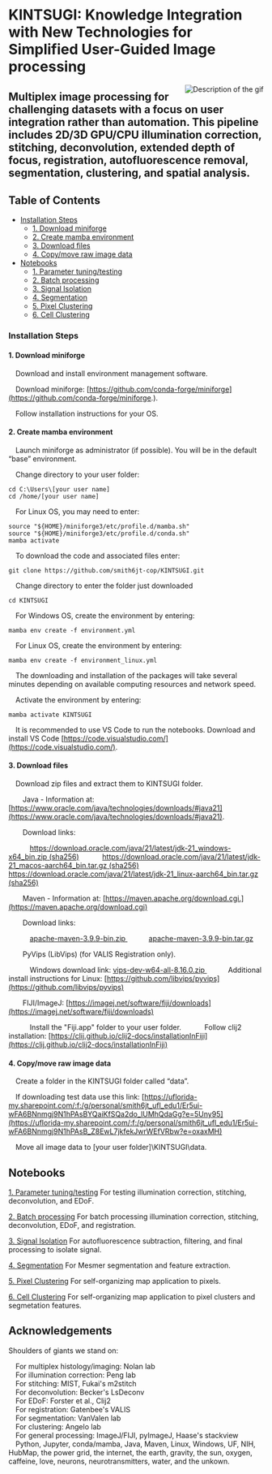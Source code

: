 # KINTSUGI: Knowledge Integration with New Technologies for Simplified User-Guided Image processing

<p align="center">
  <img src="/docs/CD8_curtain.gif" alt="Description of the gif" style="float: right; margin-left: 20px;">
    
## Multiplex image processing for challenging datasets with a focus on user integration rather than automation.  This pipeline includes 2D/3D GPU/CPU illumination correction, stitching, deconvolution, extended depth of focus, registration, autofluorescence removal, segmentation, clustering, and spatial analysis.
</p>

<div>
  
## Table of Contents

  - [Installation Steps](#installation-steps)
    - [1. Download miniforge](#1-download-miniforge)
    - [2. Create mamba environment](#2-create-mamba-environment)
    - [3. Download files](#3-download-files)
    - [4. Copy/move raw image data](#4-copy/move-raw-image-data)
  - [Notebooks](#notebooks)
    - [1. Parameter tuning/testing](#1-parameter-tuning/testing)
    - [2. Batch processing](#2-batch-processing)
    - [3. Signal Isolation](#3-signal-isolation)
    - [4. Segmentation](#4-segmentation)
    - [5. Pixel Clustering](#5-pixel-clustering)
    - [6. Cell Clustering](#5-cell-clustering)

### Installation Steps

#### 1. Download miniforge 
&emsp;Download and install environment management software.

&emsp;Download miniforge: [https://github.com/conda-forge/miniforge](https://github.com/conda-forge/miniforge.).

&emsp;Follow installation instructions for your OS.

#### 2. Create mamba environment
&emsp;Launch miniforge as administrator (if possible). You will be in the default “base” environment.

&emsp;Change directory to your user folder: 
```
cd C:\Users\[your user name]
cd /home/[your user name]
```
&emsp;For Linux OS, you may need to enter:
```
source "${HOME}/miniforge3/etc/profile.d/mamba.sh"
source "${HOME}/miniforge3/etc/profile.d/conda.sh"
mamba activate
```

&emsp;To download the code and associated files enter: 
```
git clone https://github.com/smith6jt-cop/KINTSUGI.git
```
&emsp;Change directory to enter the folder just downloaded 
```
cd KINTSUGI
```
&emsp;For Windows OS, create the environment by entering:
```
mamba env create -f environment.yml
```
&emsp;For Linux OS, create the environment by entering:
```
mamba env create -f environment_linux.yml
```
&emsp;The downloading and installation of the packages will take several minutes depending on available computing resources and network speed.

&emsp;Activate the environment by entering:
```
mamba activate KINTSUGI
```
&emsp;It is recommended to use VS Code to run the notebooks. Download and install VS Code [https://code.visualstudio.com/](https://code.visualstudio.com/).


#### 3. Download files
&emsp;Download zip files and extract them to KINTSUGI folder. 

&emsp;&emsp;Java - Information at: [https://www.oracle.com/java/technologies/downloads/#java21](https://www.oracle.com/java/technologies/downloads/#java21). 
  
&emsp;&emsp;Download links:  

&emsp;&emsp;&emsp;[https://download.oracle.com/java/21/latest/jdk-21_windows-x64_bin.zip (sha256)](https://download.oracle.com/java/21/latest/jdk-21_windows-x64_bin.zip) 
&emsp;&emsp;&emsp;[https://download.oracle.com/java/21/latest/jdk-21_macos-aarch64_bin.tar.gz (sha256)](https://download.oracle.com/java/21/latest/jdk-21_linux-x64_bin.tar.gz) 
&emsp;&emsp;&emsp;[https://download.oracle.com/java/21/latest/jdk-21_linux-aarch64_bin.tar.gz (sha256) ](https://download.oracle.com/java/21/latest/jdk-21_linux-aarch64_bin.tar.gz)

&emsp;&emsp;Maven - Information at: [https://maven.apache.org/download.cgi.](https://maven.apache.org/download.cgi) 

&emsp;&emsp;Download links:   

&emsp;&emsp;&emsp;[apache-maven-3.9.9-bin.zip ](https://dlcdn.apache.org/maven/maven-3/3.9.9/binaries/apache-maven-3.9.9-bin.zip)
&emsp;&emsp;&emsp;[apache-maven-3.9.9-bin.tar.gz ](https://dlcdn.apache.org/maven/maven-3/3.9.9/binaries/apache-maven-3.9.9-bin.tar.gz)

&emsp;&emsp;PyVips (LibVips) (for VALIS Registration only).   

&emsp;&emsp;&emsp;Windows download link: [vips-dev-w64-all-8.16.0.zip ](https://github.com/libvips/build-win64-mxe/releases/download/v8.16.0/vips-dev-w64-all-8.16.0.zip)
&emsp;&emsp;&emsp;Additional install instructions for Linux: [https://github.com/libvips/pyvips](https://github.com/libvips/pyvips)  

&emsp;&emsp;FIJI/ImageJ: [https://imagej.net/software/fiji/downloads](https://imagej.net/software/fiji/downloads)

&emsp;&emsp;&emsp;Install the "Fiji.app" folder to your user folder.
&emsp;&emsp;&emsp;Follow clij2 installation: [https://clij.github.io/clij2-docs/installationInFiji](https://clij.github.io/clij2-docs/installationInFiji)


#### 4. Copy/move raw image data
&emsp;Create a folder in the KINTSUGI folder called “data”.

&emsp;If downloading test data use this link: [https://uflorida-my.sharepoint.com/:f:/g/personal/smith6jt_ufl_edu1/Er5ui-wFA6BNnmgj9N1hPAsBYQaiKfSQa2do_lUMhQdaGg?e=5Uny95](https://uflorida-my.sharepoint.com/:f:/g/personal/smith6jt_ufl_edu1/Er5ui-wFA6BNnmgj9N1hPAsB_Z8EwL7jkfekJwrWEfVRbw?e=oxaxMH)

&emsp;Move all image data to [your user folder]\KINTSUGI\data.


<div>


## Notebooks
[1. Parameter tuning/testing](notebooks/1_Single_Channel_Eval.ipynb)
  For testing illumination correction, stitching, deconvolution, and EDoF.

[2. Batch processing](notebooks/2_Cycle_Processing.ipynb)
  For batch processing illumination correction, stitching, deconvolution, EDoF, and registration.

[3. Signal Isolation](notebooks/3_Signal_Isolation.ipynb)
  For autofluorescence subtraction, filtering, and final processing to isolate signal.

[4. Segmentation](notebooks/4_Segmentation.ipynb)
  For Mesmer segmentation and feature extraction.

[5. Pixel Clustering](notebooks/5_Cluster_Pixels.ipynb)
  For self-organizing map application to pixels.

[6. Cell Clustering](notebooks/6_Cluster_Cells.ipynbb)
  For self-organizing map application to pixel clusters and segmetation features.

<div>

## Acknowledgements

Shoulders of giants we stand on:

&emsp;For multiplex histology/imaging: Nolan lab  
&emsp;For illumination correction: Peng lab  
&emsp;For stitching: MIST, Fukai's m2stitch  
&emsp;For deconvolution: Becker's LsDeconv  
&emsp;For EDoF: Forster et al., Clij2  
&emsp;For registration: Gatenbee's VALIS  
&emsp;For segmentation: VanValen lab  
&emsp;For clustering: Angelo lab  
&emsp;For general processing: ImageJ/FIJI, pyImageJ, Haase's stackview  
&emsp;Python, Jupyter, conda/mamba, Java, Maven, Linux, Windows, UF, NIH, HubMap, the power grid, the internet, the earth, gravity, the sun, oxygen, caffeine, love, neurons, neurotransmitters, water, and the unkown.
